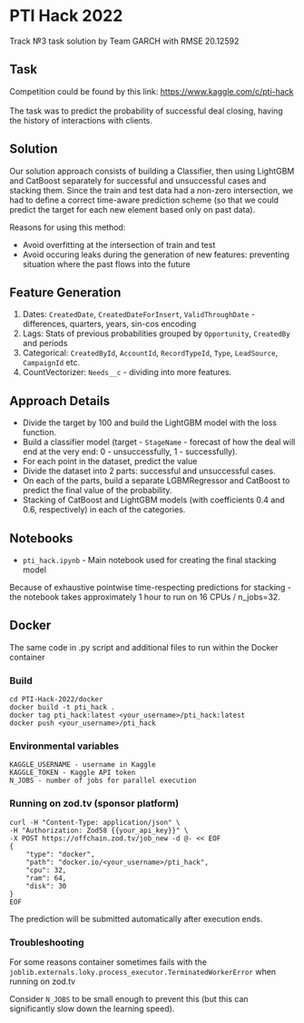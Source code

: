 # PTI Hack 2022
Track №3 task solution by Team GARCH with RMSE 20.12592

## Task
Competition could be found by this link: https://www.kaggle.com/c/pti-hack <br />
<br />
The task was to predict the probability of successful deal closing, having the history of interactions with clients.

## Solution

Our solution approach consists of building a Classifier, then using LightGBM and CatBoost separately for successful and unsuccessful cases and stacking them. Since the train and test data had a non-zero intersection, we had to define a correct time-aware prediction scheme (so that we could predict the target for each new element based only on past data). 

Reasons for using this method:
 * Avoid overfitting at the intersection of train and test
 * Avoid occuring leaks during the generation of new features: preventing situation where the past flows into the future

##  Feature Generation
1) Dates: `CreatedDate`, `CreatedDateForInsert`, `ValidThroughDate` - differences, quarters, years, sin-cos encoding
2) Lags: Stats of previous probabilities grouped by `Opportunity`, `CreatedBy` and periods
3) Categorical: `CreatedById`, `AccountId`, `RecordTypeId`, `Type`, `LeadSource`, `CampaignId` etc.
4) CountVectorizer: `Needs__c` - dividing into more features.

## Approach Details

 * Divide the target by 100 and build the LightGBM model with the loss function. <br />
 * Build a classifier model (target - `StageName` - forecast of how the deal will end at the very end: 0 - unsuccessfully, 1 - successfully). <br />
 * For each point in the dataset, predict the value <br />
 * Divide the dataset into 2 parts: successful and unsuccessful cases.   <br />
 * On each of the parts, build a separate LGBMRegressor and CatBoost to predict the final value of the probability.<br />
 * Stacking of CatBoost and LightGBM models (with coefficients 0.4 and 0.6, respectively) in each of the categories.<br />

## Notebooks
- `pti_hack.ipynb` - Main notebook used for creating the final stacking model

Because of exhaustive pointwise time-respecting predictions for stacking - the notebook takes approximately 1 hour to run on 16 CPUs / n_jobs=32.

## Docker
The same code in .py script and additional files to run within the Docker container

### Build
```
cd PTI-Hack-2022/docker
docker build -t pti_hack .
docker tag pti_hack:latest <your_username>/pti_hack:latest
docker push <your_username>/pti_hack
```

### Environmental variables
```
KAGGLE_USERNAME - username in Kaggle
KAGGLE_TOKEN - Kaggle API token
N_JOBS - number of jobs for parallel execution
```

### Running on zod.tv (sponsor platform)
```
curl -H "Content-Type: application/json" \
-H "Authorization: Zod58 {{your_api_key}}" \
-X POST https://offchain.zod.tv/job_new -d @- << EOF
{
    "type": "docker",
    "path": "docker.io/<your_username>/pti_hack",
    "cpu": 32,
    "ram": 64,
    "disk": 30
}
EOF
```

The prediction will be submitted automatically after execution ends.

### Troubleshooting
For some reasons container sometimes fails with the `joblib.externals.loky.process_executor.TerminatedWorkerError` when running on zod.tv

Consider `N_JOBS` to be small enough to prevent this (but this can significantly slow down the learning speed).
